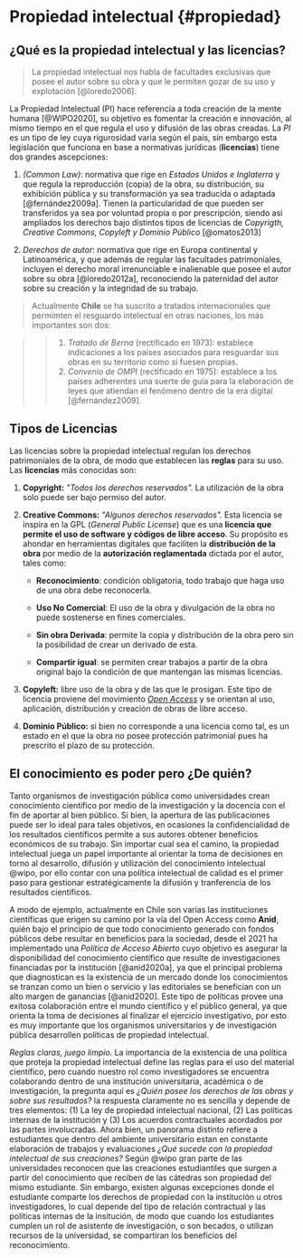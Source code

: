 # Propiedad intelectual {#propiedad}

## ¿Qué es la propiedad intelectual y las licencias?

> La propiedad intelectual nos habla de facultades exclusivas que posee el autor sobre su obra y que le permiten gozar de su uso y explotación [@loredo2006].

La Propiedad Intelectual (PI) hace referencia a toda creación de la mente humana [@WIPO2020], su objetivo es fomentar la creación e innovación, al mismo tiempo en el que regula el uso y difusión de las obras creadas. La *PI* es un tipo de ley cuya rigurosidad varia según el país, sin embargo esta legislación que funciona en base a normativas jurídicas (**licencias**) tiene dos grandes ascepciones:

1.  *(Common Law)*: normativa que rige en *Estados Unidos e Inglaterra* y que regula la reproducción (copia) de la obra, su distribución, su exhibición pública y su transformación ya sea traducida o adaptada [@fernández2009a]. Tienen la particularidad de que pueden ser transferidos ya sea por voluntad propia o por prescripción, siendo así ampliados los derechos bajo distintos tipos de licencias de *Copyrigth, Creative Commons, Copyleft y Dominio Público* [@omatos2013]

2.  *Derechos de autor*: normativa que rige en Europa continental y Latinoamérica, y que además de regular las facultades patrimoniales, incluyen el derecho moral irrenunciable e inalienable que posee el autor sobre su obra [@loredo2012a], reconociendo la paternidad del autor sobre su creación y la integridad de su trabajo.

> Actualmente **Chile** se ha suscrito a tratados internacionales que permimten el resguardo intelectual en otras naciones, los más importantes son dos:

> > 1.  *Tratado de Berna* (rectificado en 1973): establece indicaciones a los países asociados para resguardar sus obras en su territorio como si fuesen propias.
> > 2.  *Convenio de OMPI* (rectificado en 1975): establece a los países adherentes una suerte de guía para la elaboración de leyes que atiendan el fenómeno dentro de la era digital [@fernández2009].

## Tipos de Licencias

Las licencias sobre la propiedad intelectual regulan los derechos patrimoniales de la obra, de modo que establecen las **reglas** para su uso. Las **licencias** más conocidas son:

1.  **Copyright:** *"Todos los derechos reservados".* La utilización de la obra solo puede ser bajo permiso del autor.

2.  **Creative Commons:** *"Algunos derechos reservados".* Esta licencia se inspira en la GPL (*General Public License*) que es una **licencia que permite el uso de software y códigos de libre acceso**. Su propósito es ahondar en herramientas digitales que faciliten la **distribución de la obra** por medio de la **autorización reglamentada** dictada por el autor, tales como:

    -   **Reconocimiento**: condición obligatoria, todo trabajo que haga uso de una obra debe reconocerla.

    -   **Uso No Comercial**: El uso de la obra y divulgación de la obra no puede sostenerse en fines comerciales.

    -   **Sin obra Derivada**: permite la copia y distribución de la obra pero sin la posibilidad de crear un derivado de esta.

    -   **Compartir igual**: se permiten crear trabajos a partir de la obra original bajo la condición de que mantengan las mismas licencias.

3.  **Copyleft:** libre uso de la obra y de las que le prosigan. Este tipo de licencia proviene del movimiento [*Open Access*](https://open-access.net/en/information-on-open-access/history-of-the-open-access-movement) y se orientan al uso, aplicación, distribución y creación de obras de libre acceso.

4.  **Dominio Público:** si bien no corresponde a una licencia como tal, es un estado en el que la obra no posee protección patrimonial pues ha prescrito el plazo de su protección.

## El conocimiento es poder pero ¿De quién?

Tanto organismos de investigación pública como universidades crean conocimiento científico por medio de la investigación y la docencia con el fin de aportar al bien público. Si bien, la apertura de las publicaciones puede ser lo ideal para tales objetivos, en ocasiones la confidencialidad de los resultados científicos permite a sus autores obtener beneficios económicos de su trabajo. Sin importar cual sea el camino, la propiedad intelectual juega un papel importante al orientar la toma de decisiones en torno al desarrollo, difusión y utilización del conocimiento intelectual @wipo, por ello contar con una política intelectual de calidad es el primer paso para gestionar estratégicamente la difusión y tranferencia de los resultados científicos. 

A modo de ejemplo, actualmente en Chile son varias las instituciones científicas que erigen su camino por la vía del Open Access como **Anid**, quién bajo el principio de que todo conocimiento generado con fondos públicos debe resultar en beneficios para la sociedad, desde el 2021 ha implementado una *Política de Acceso Abierto* cuyo objetivo es asegurar la disponibilidad del conocimiento científico que resulte de investigaciones financiadas por la institución [@anid2020a], ya que el principal problema que diagnostican es la existencia de un mercado donde los conocimientos se tranzan como un bien o servicio y las editoriales se benefician con un alto margen de ganancias [@anid2020]. Este tipo de políticas provee una exitosa colaboración entre el mundo científico y el público general, ya que orienta la toma de decisiones al finalizar el ejercicio investigativo, por esto es muy importante que los organismos universitarios y de investigación pública desarrollen políticas de propiedad intelectual.

*Reglas claras, juego limpio*. La importancia de la existencia de una política que proteja la propiedad intelectual define las reglas para el uso del material científico, pero cuando nuestro rol como investigadores se encuentra colaborando dentro de una institución universitaria, académica o de investigación, la pregunta aquí es *¿Quién posee los derechos de las obras y sobre sus resultados?* la respuesta claramente no es sencilla y depende de tres elementos: (1) La ley de propiedad intelectual nacional, (2) Las políticas internas de la institución y (3) Los acuerdos contractuales acordados por las partes involucradas. Ahora bien, un panorama distinto refiere a estudiantes que dentro del ambiente universitario estan en constante elaboración de trabajos y evaluaciones *¿Qué sucede con la propiedad intelectual de sus creaciones?* Según @wipo gran parte de las universidades reconocen que las creaciones estudiantiles que surgen a partir del conocimiento que reciben de las cátedras son propiedad del mismo estudiante. Sin embargo, existen algunas excepciones donde el estudiante comparte los derechos de propiedad con la institución u otros investigadores, lo cual depende del tipo de relación contractual y las políticas internas de la insitución, de modo que cuando los estudiantes cumplen un rol de asistente de investigación, o son becados, o utilizan recursos de la universidad, se compartiran los beneficios del reconocimiento.
